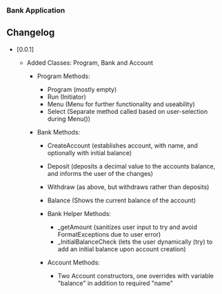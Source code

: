 ﻿### Bank Application

## Changelog
- [0.0.1]
  - Added Classes: Program, Bank and Account

    - Program Methods:
      - Program (mostly empty)
      - Run (Initiator)
      - Menu (Menu for further functionality and useability)
      - Select (Separate method called based on user-selection during Menu())

    - Bank Methods:
      - CreateAccount (establishes account, with name, and optionally with initial balance)
      - Deposit (deposits a decimal value to the accounts balance, and informs the user of the changes)
      - Withdraw (as above, but withdraws rather than deposits)
      - Balance (Shows the current balance of the account)

      - Bank Helper Methods:
        - _getAmount (sanitizes user input to try and avoid FormatExceptions due to user error)
        - _InitialBalanceCheck (lets the user dynamically (try) to add an initial balance upon account creation)

      - Account Methods:
        - Two Account constructors, one overrides with variable "balance" in addition to required "name"